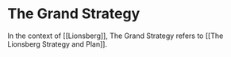 # The Grand Strategy

In the context of [[Lionsberg]], The Grand Strategy refers to [[The Lionsberg Strategy and Plan]]. 